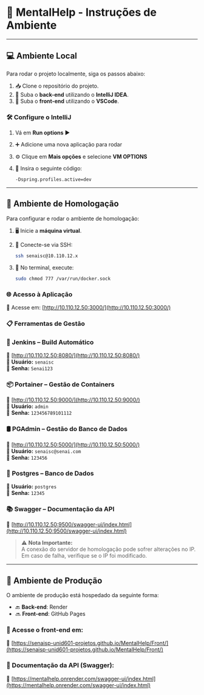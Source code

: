 # 🧠 MentalHelp - Instruções de Ambiente

---

## 💻 Ambiente Local

Para rodar o projeto localmente, siga os passos abaixo:

1. 📥 Clone o repositório do projeto.
2. 🚀 Suba o **back-end** utilizando o **IntelliJ IDEA**.
3. 🎨 Suba o **front-end** utilizando o **VSCode**.


### 🛠️ Configure o IntelliJ

1. Vá em **Run options** ▶️  
2. ➕ Adicione uma nova aplicação para rodar  
3. ⚙️ Clique em **Mais opções** e selecione **VM OPTIONS**  
4. 💬 Insira o seguinte código:

   ```
   -Dspring.profiles.active=dev
   ```

---

## 🧪 Ambiente de Homologação

Para configurar e rodar o ambiente de homologação:

1. 🖥️ Inicie a **máquina virtual**.
2. 🔐 Conecte-se via SSH:

   ```bash
   ssh senaisc@10.110.12.x
   ```

3. 🧾 No terminal, execute:

   ```bash
   sudo chmod 777 /var/run/docker.sock
   ```



### 🌐 Acesso à Aplicação

🔗 Acesse em: [http://10.110.12.50:3000/](http://10.110.12.50:3000/)



### 📋 Ferramentas de Gestão

### 🔧 Jenkins – Build Automático  
🔗 [http://10.110.12.50:8080/](http://10.110.12.50:8080/)  
👤 **Usuário:** `senaisc`  
🔑 **Senha:** `Senai123`



### 📦 Portainer – Gestão de Containers  
🔗 [http://10.110.12.50:9000/](http://10.110.12.50:9000/)  
👤 **Usuário:** `admin`  
🔑 **Senha:** `123456789101112`



### 🛢️ PGAdmin – Gestão do Banco de Dados  
🔗 [http://10.110.12.50:5000/](http://10.110.12.50:5000/)  
👤 **Usuário:** `senaisc@senai.com`  
🔑 **Senha:** `123456`


### 🐘 Postgres – Banco de Dados  
👤 **Usuário:** `postgres`  
🔑 **Senha:** `12345`



### 📚 Swagger – Documentação da API  
🔗 [http://10.110.12.50:9500/swagger-ui/index.html](http://10.110.12.50:9500/swagger-ui/index.html)



> ⚠️ **Nota Importante:**  
> A conexão do servidor de homologação pode sofrer alterações no IP.  
> Em caso de falha, verifique se o IP foi modificado.

---

## 🚀 Ambiente de Produção

O ambiente de produção está hospedado da seguinte forma:

- 🔙 **Back-end**: Render  
- 🔜 **Front-end**: GitHub Pages

### 📂 Acesse o front-end em:  
🔗 [https://senaisp-unid601-projetos.github.io/MentalHelp/Front/](https://senaisp-unid601-projetos.github.io/MentalHelp/Front/)

### 📘 Documentação da API (Swagger):  
🔗 [https://mentalhelp.onrender.com/swagger-ui/index.html](https://mentalhelp.onrender.com/swagger-ui/index.html)
